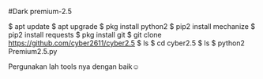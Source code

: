 #Dark premium-2.5

$ apt update 
$ apt upgrade
$ pkg install python2
$ pip2 install mechanize
$ pip2 install requests
$ pkg install git
$ git clone https://github.com/cyber2611/cyber2.5
$ ls
$ cd cyber2.5
$ ls
$ python2 Premium2.5.py

Pergunakan lah tools nya dengan baik☺️
